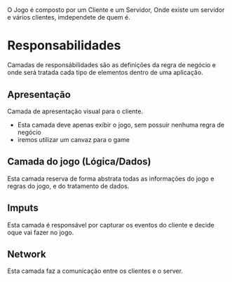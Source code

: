 # 
O Jogo é composto por um Cliente e um Servidor,
Onde existe um servidor e vários clientes, imdependete de quem é.

# Responsabilidades
Camadas de responsábilidades são as definições da regra de negócio e onde será tratada cada tipo de elementos dentro de uma aplicação.


## Apresentação
Camada de apresentação visual para o cliente.
- Esta camada deve apenas exibir o jogo, sem possuir nenhuma regra de negócio
- iremos utilizar um canvaz para o game

## Camada do jogo (Lógica/Dados)
Esta camada reserva de forma abstrata todas as informações do jogo e regras do jogo, e do tratamento de dados.

## Imputs
Esta camada é responsável por capturar os eventos do cliente e decide oque vai fazer no jogo.

## Network
Esta camada faz a comunicação entre os clientes e o server.



